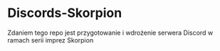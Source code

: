 # Discords-Skorpion

Zdaniem tego repo jest przygotowanie i wdrożenie serwera Discord w ramach serii imprez Skorpion
